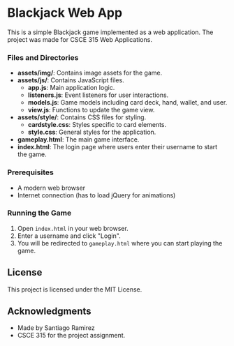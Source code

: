 # Blackjack Web App

This is a simple Blackjack game implemented as a web application. The project was made for CSCE 315 Web Applications.

### Files and Directories

- **assets/img/**: Contains image assets for the game.
- **assets/js/**: Contains JavaScript files.
  - **app.js**: Main application logic.
  - **listeners.js**: Event listeners for user interactions.
  - **models.js**: Game models including card deck, hand, wallet, and user.
  - **view.js**: Functions to update the game view.
- **assets/style/**: Contains CSS files for styling.
  - **cardstyle.css**: Styles specific to card elements.
  - **style.css**: General styles for the application.
- **gameplay.html**: The main game interface.
- **index.html**: The login page where users enter their username to start the game.

### Prerequisites

- A modern web browser
- Internet connection (has to load jQuery for animations)

### Running the Game

1. Open `index.html` in your web browser.
2. Enter a username and click "Login".
3. You will be redirected to `gameplay.html` where you can start playing the game.

## License

This project is licensed under the MIT License. 

## Acknowledgments

- Made by Santiago Ramirez
- CSCE 315 for the project assignment.
